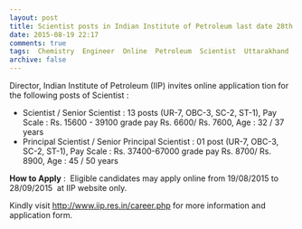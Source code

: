 ```yaml
---
layout: post
title: Scientist posts in Indian Institute of Petroleum last date 28th Sep 2015   
date: 2015-08-19 22:17
comments: true
tags:  Chemistry  Engineer  Online  Petroleum  Scientist  Uttarakhand 
archive: false
---
```

Director, Indian Institute of Petroleum (IIP) invites online application tion for the following posts of Scientist :

- Scientist / Senior Scientist : 13 posts (UR-7, OBC-3, SC-2, ST-1), Pay Scale : Rs. 15600 - 39100 grade pay Rs. 6600/ Rs. 7600, Age : 32 / 37 years 
- Principal Scientist / Senior Principal Scientist : 01 post (UR-7, OBC-3, SC-2, ST-1), Pay Scale : Rs. 37400-67000 grade pay Rs. 8700/ Rs. 8900, Age : 45 / 50 years  

**How to Apply** :  Eligible candidates may apply online from 19/08/2015 to 28/09/2015  at IIP website only.

Kindly visit <http://www.iip.res.in/career.php>  for more information and application form.




